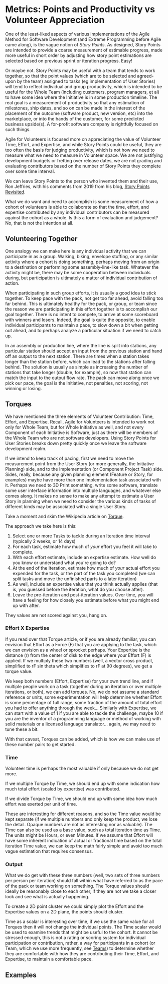 <!--
 Copyright (C) 2024 Innovate for Vegas Foundation
 
 This file is part of doc-agile-for-volunteers.
 
 doc-agile-for-volunteers is free software: you can redistribute it and/or modify
 it under the terms of the GNU General Public License as published by
 the Free Software Foundation, either version 3 of the License, or
 (at your option) any later version.
 
 doc-agile-for-volunteers is distributed in the hope that it will be useful,
 but WITHOUT ANY WARRANTY; without even the implied warranty of
 MERCHANTABILITY or FITNESS FOR A PARTICULAR PURPOSE.  See the
 GNU General Public License for more details.
 
 You should have received a copy of the GNU General Public License
 along with doc-agile-for-volunteers.  If not, see <https://www.gnu.org/licenses/>.
-->

# Metrics: Points and Productivity vs Volunteer Appreciation

One of the least-liked aspects of various implementations of the Agile Method for Software Development (and Extreme Programming before Agile came along), is the vague notion of *Story Points*. As designed, Story Points are intended to provide a coarse measurement of estimable progress, made more useful in short order by adjusting how story point estimations are selected based on previous sprint or iteration progress. Easy!

Or maybe not. Story Points may be useful with a team that tends to work together, so that the point values (which are to be selected and agreed-upon by the team) assigned to tasks (eg implementation of User Stories) will tend to reflect individual and group productivity, which is intended to be useful for the Whole Team (including customers, program managers, et al) to have some idea where the Initiative is in some production timeline. The real goal is a measurement of productivity so that any estimation of milestones, ship dates, and so on can be made in the interest of the placement of the outcome (software product, new version, etc) into the marketplace, or into the hands of the customer, for some predicted business upside(s). A for-profit software company is rightfully focused on such things.

Agile for Volunteers is focused more on appreciating the value of Volunteer Time, Effort, and Expertise, and while Story Points could be useful, they are too often the basis for judging productivity, which is not how we need to measure what we need to measure in Volunteer space. We are not justifying development budgets or fretting over release dates, we are not grading and evaluating contributors based on the number of Story Points they complete over some time interval.

We can leave Story Points to the person who invented them and their use, Ron Jeffries, with his comments from 2019 from his blog, [Story Points Revisited](https://ronjeffries.com/articles/019-01ff/story-points/Index.html).

What we do want and need to accomplish is some measurement of how a cohort of volunteers is able to collaborate so that the time, effort, and expertise contributed by any individual contributors can be measured against the cohort as a whole. Is this a form of evaluation and judgement? No, that is not the intention at all.

## Volunteering Together

One analogy we can make here is any individual activity that we can participate in as a group. Walking, biking, envelope stuffing, or any similar activity where a cohort is doing something, perhaps moving from an origin to a destination or performing some assembly-line-like task. Whatever the activity might be, there may be some cooperation between individuals during, but participation is ultimately a matter of individual contribution of action.

When participating in such group efforts, it is usually a good idea to stick together. To keep pace with the pack, not get too far ahead, avoid falling too far behind. This is ultimately healthy for the pack, or group, or team since the reason we are participating in this effort together is to accomplish our goal together. There is no intent to compete, to arrive at some scoreboard with winners and losers. Indeed, the goal is quite the opposite, to enable individual participants to maintain a pace, to slow down a bit when getting out ahead, and to perhaps analyze a particular situation if we need to catch up.

In an assembly or production line, where the line is split into stations, any particular station should accept an input from the previous station and hand off an output to the next station. There are times when a station takes longer than the station before, which can lead to the stations after falling behind. The solution is usually as simple as increasing the number of stations that take longer (double, for example), so now that station can match the input to the output flow rate. The pack can move along once we pick our pace, the goal is the Initiative, not penalties, not scoring, not winning or losing.

## Torques

We have mentioned the three elements of Volunteer Contribution: Time, Effort, and Expertise. Recall, Agile for Volunteers is intended to work not only for Whole Team, but for Whole Initiative as well, and not every Component of each Initiative is Software, just as there will be members of the Whole Team who are not software developers. Using Story Points for User Stories breaks down pretty quickly once we leave the software development realm.

If we intend to keep track of pacing, first we need to move the measurement point from the User Story (or more generally, the Initiative Planning) side, and to the Implementation (or Component Project Task) side. Sides, really, because any given planning element (Feature or Story, for examples) maybe have more than one Implementation task associated with it. Perhaps we need to 3D Print something, write some software, translate some user interface information into multiple languages, and whatever else comes along. It makes no sense to make any attempt to estimate a User Story in planning when we need to consider the various kinds of tasks of different kinds may be associated with a single User Story.

Take a moment and skim the Wikipedia article on [Torque](https://en.wikipedia.org/wiki/Torque).

The approach we take here is this:

1. Select one or more Tasks to tackle during an Iteration time interval (typically 2 weeks, or 14 days)
2. For each task, estimate how much of *your* effort you feel it will take to complete.
3. With each effort estimate, include an expertise estimate. How well do you know or understand what you´re going to do?
4. At the end of the Iteration, estimate how much of *your* actual effort you expended for the task, or the part of the task you completed (we can split tasks and move the unfinished parts to a later iteration)
5. As well, include an expertise value that you think actually applies (that is, you guessed before the iteration, what do you choose after).
6. Leave the pre-iteration and post-iteration values. Over time, you will have a feeling for how closely you estimate before what you might end up with after.

They values are not scored against you, hang on.

### Effort X Expertise

If you read over that Torque article, or if you are already familiar, you can envision that Effort as a Force (F) that you are applying to the task, which we can envision as a wheel or sprocket perhaps. Your Expertise is the distance (r) from the center of disk to the edge where your Effort (F) is applied. If we multiply these two numbers (well, a vector cross product, simplified to rF sin theta which simplifies to rF at 90 degrees), we get a torque value.

We keep both numbers (Effort, Expertise) for your own trend line, and if multiple people work on a task (together during an iteration or over multiple iterations, or both), we can add torques. No, we do not assume a standard reference or units, some experimentation will help determine whether Effort is some percentage of full range, some fraction of the amount of total effort you had to offer anything through the week… Similarly with Expertise, we can start with a value of 1 if you are able to tackle the challenge, maybe 10 if you are the inventor of a programming language or method of working with solid materials or a licensed language translator… again, we may need to tune these a bit.

With that caveat, Torques can be added, which is how we can make use of these number pairs to get started.

### Time

Volunteer time is perhaps the most valuable if only because we do not get more.

If we multiple Torque by Time, we should end up with some indication how much total effort (scaled by expertise) was contributed.

If we divide Torque by Time, we should end up with some idea how much effort was exerted per unit of time.

These are interesting for different reasons, and so the Time value would be kept separate (if we multiple numbers and only keep the product, we lose the detail. Opaque numbers are not as interesting nor as valuable). The Time can also be used as a base value, such as total iteration time as Time. The units might be Hours, or even Minutes. If we assume that Effort will have some inherent indication of actual or fractional time based on the total iteration Time value, we can keep the math fairly simple and avoid too much vague estimation that requires consensus.

### Output

What we do get with these three numbers (well, two sets of three numbers per person per iteration) should fall within what have referred to as the pace of the pack or team working on something. The Torque values should ideally be reasonably close to each other, if they are not we take a closer look and see what is actually happening.

To create a 2D point cluster we could simply plot the Effort and the Expertise values on a 2D plane, the points should cluster.

Time as a scalar is interesting over time, if we use the same value for all Torques then it will not change the individual points. The Time scalar would be used to examine trends that might be useful to the cohort. It cannot be stressed enough, this is not a rating or scoring system for individual participation or contribution, rather, a way for participants in a cohort (or Team, which we use more frequently, see [Teams](teams.md)) to determine whether they are comfortable with how they are contributing their Time, Effort, and Expertise, to maintain a comfortable pace.

## Examples

<!-- TODO: Create example Torque schemes -->
